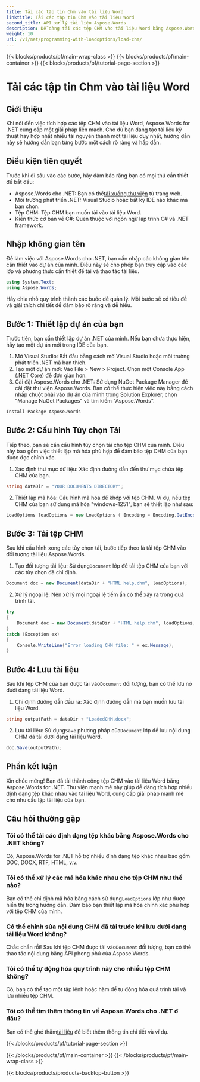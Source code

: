 ```yaml
---
title: Tải các tập tin Chm vào tài liệu Word
linktitle: Tải các tập tin Chm vào tài liệu Word
second_title: API xử lý tài liệu Aspose.Words
description: Dễ dàng tải các tệp CHM vào tài liệu Word bằng Aspose.Words cho .NET với hướng dẫn từng bước này. Hoàn hảo để hợp nhất tài liệu kỹ thuật của bạn.
weight: 10
url: /vi/net/programming-with-loadoptions/load-chm/
---
```


{{< blocks/products/pf/main-wrap-class >}}
{{< blocks/products/pf/main-container >}}
{{< blocks/products/pf/tutorial-page-section >}}

# Tải các tập tin Chm vào tài liệu Word

## Giới thiệu

Khi nói đến việc tích hợp các tệp CHM vào tài liệu Word, Aspose.Words for .NET cung cấp một giải pháp liền mạch. Cho dù bạn đang tạo tài liệu kỹ thuật hay hợp nhất nhiều tài nguyên thành một tài liệu duy nhất, hướng dẫn này sẽ hướng dẫn bạn từng bước một cách rõ ràng và hấp dẫn.

## Điều kiện tiên quyết

Trước khi đi sâu vào các bước, hãy đảm bảo rằng bạn có mọi thứ cần thiết để bắt đầu:
-  Aspose.Words cho .NET: Bạn có thể[tải xuống thư viện](https://releases.aspose.com/words/net/) từ trang web.
- Môi trường phát triển .NET: Visual Studio hoặc bất kỳ IDE nào khác mà bạn chọn.
- Tệp CHM: Tệp CHM bạn muốn tải vào tài liệu Word.
- Kiến thức cơ bản về C#: Quen thuộc với ngôn ngữ lập trình C# và .NET framework.

## Nhập không gian tên

Để làm việc với Aspose.Words cho .NET, bạn cần nhập các không gian tên cần thiết vào dự án của mình. Điều này sẽ cho phép bạn truy cập vào các lớp và phương thức cần thiết để tải và thao tác tài liệu.

```csharp
using System.Text;
using Aspose.Words;
```

Hãy chia nhỏ quy trình thành các bước dễ quản lý. Mỗi bước sẽ có tiêu đề và giải thích chi tiết để đảm bảo rõ ràng và dễ hiểu.

## Bước 1: Thiết lập dự án của bạn

Trước tiên, bạn cần thiết lập dự án .NET của mình. Nếu bạn chưa thực hiện, hãy tạo một dự án mới trong IDE của bạn.

1. Mở Visual Studio: Bắt đầu bằng cách mở Visual Studio hoặc môi trường phát triển .NET mà bạn thích.
2. Tạo một dự án mới: Vào File > New > Project. Chọn một Console App (.NET Core) để đơn giản hơn.
3. Cài đặt Aspose.Words cho .NET: Sử dụng NuGet Package Manager để cài đặt thư viện Aspose.Words. Bạn có thể thực hiện việc này bằng cách nhấp chuột phải vào dự án của mình trong Solution Explorer, chọn "Manage NuGet Packages" và tìm kiếm "Aspose.Words".

```bash
Install-Package Aspose.Words
```

## Bước 2: Cấu hình Tùy chọn Tải

Tiếp theo, bạn sẽ cần cấu hình tùy chọn tải cho tệp CHM của mình. Điều này bao gồm việc thiết lập mã hóa phù hợp để đảm bảo tệp CHM của bạn được đọc chính xác.

1. Xác định thư mục dữ liệu: Xác định đường dẫn đến thư mục chứa tệp CHM của bạn.

```csharp
string dataDir = "YOUR DOCUMENTS DIRECTORY";
```

2. Thiết lập mã hóa: Cấu hình mã hóa để khớp với tệp CHM. Ví dụ, nếu tệp CHM của bạn sử dụng mã hóa "windows-1251", bạn sẽ thiết lập như sau:

```csharp
LoadOptions loadOptions = new LoadOptions { Encoding = Encoding.GetEncoding("windows-1251") };
```

## Bước 3: Tải tệp CHM

Sau khi cấu hình xong các tùy chọn tải, bước tiếp theo là tải tệp CHM vào đối tượng tài liệu Aspose.Words.

1.  Tạo đối tượng tài liệu: Sử dụng`Document` lớp để tải tệp CHM của bạn với các tùy chọn đã chỉ định.

```csharp
Document doc = new Document(dataDir + "HTML help.chm", loadOptions);
```

2. Xử lý ngoại lệ: Nên xử lý mọi ngoại lệ tiềm ẩn có thể xảy ra trong quá trình tải.

```csharp
try
{
    Document doc = new Document(dataDir + "HTML help.chm", loadOptions);
}
catch (Exception ex)
{
    Console.WriteLine("Error loading CHM file: " + ex.Message);
}
```

## Bước 4: Lưu tài liệu

 Sau khi tệp CHM của bạn được tải vào`Document` đối tượng, bạn có thể lưu nó dưới dạng tài liệu Word.

1. Chỉ định đường dẫn đầu ra: Xác định đường dẫn mà bạn muốn lưu tài liệu Word.

```csharp
string outputPath = dataDir + "LoadedCHM.docx";
```

2.  Lưu tài liệu: Sử dụng`Save` phương pháp của`Document` lớp để lưu nội dung CHM đã tải dưới dạng tài liệu Word.

```csharp
doc.Save(outputPath);
```

## Phần kết luận

Xin chúc mừng! Bạn đã tải thành công tệp CHM vào tài liệu Word bằng Aspose.Words for .NET. Thư viện mạnh mẽ này giúp dễ dàng tích hợp nhiều định dạng tệp khác nhau vào tài liệu Word, cung cấp giải pháp mạnh mẽ cho nhu cầu lập tài liệu của bạn.

## Câu hỏi thường gặp

### Tôi có thể tải các định dạng tệp khác bằng Aspose.Words cho .NET không?

Có, Aspose.Words for .NET hỗ trợ nhiều định dạng tệp khác nhau bao gồm DOC, DOCX, RTF, HTML, v.v.

### Tôi có thể xử lý các mã hóa khác nhau cho tệp CHM như thế nào?

 Bạn có thể chỉ định mã hóa bằng cách sử dụng`LoadOptions` lớp như được hiển thị trong hướng dẫn. Đảm bảo bạn thiết lập mã hóa chính xác phù hợp với tệp CHM của mình.

### Có thể chỉnh sửa nội dung CHM đã tải trước khi lưu dưới dạng tài liệu Word không?

 Chắc chắn rồi! Sau khi tệp CHM được tải vào`Document` đối tượng, bạn có thể thao tác nội dung bằng API phong phú của Aspose.Words.

### Tôi có thể tự động hóa quy trình này cho nhiều tệp CHM không?

Có, bạn có thể tạo một tập lệnh hoặc hàm để tự động hóa quá trình tải và lưu nhiều tệp CHM.

### Tôi có thể tìm thêm thông tin về Aspose.Words cho .NET ở đâu?

 Bạn có thể ghé thăm[tài liệu](https://reference.aspose.com/words/net/) để biết thêm thông tin chi tiết và ví dụ.

{{< /blocks/products/pf/tutorial-page-section >}}

{{< /blocks/products/pf/main-container >}}
{{< /blocks/products/pf/main-wrap-class >}}

{{< blocks/products/products-backtop-button >}}
